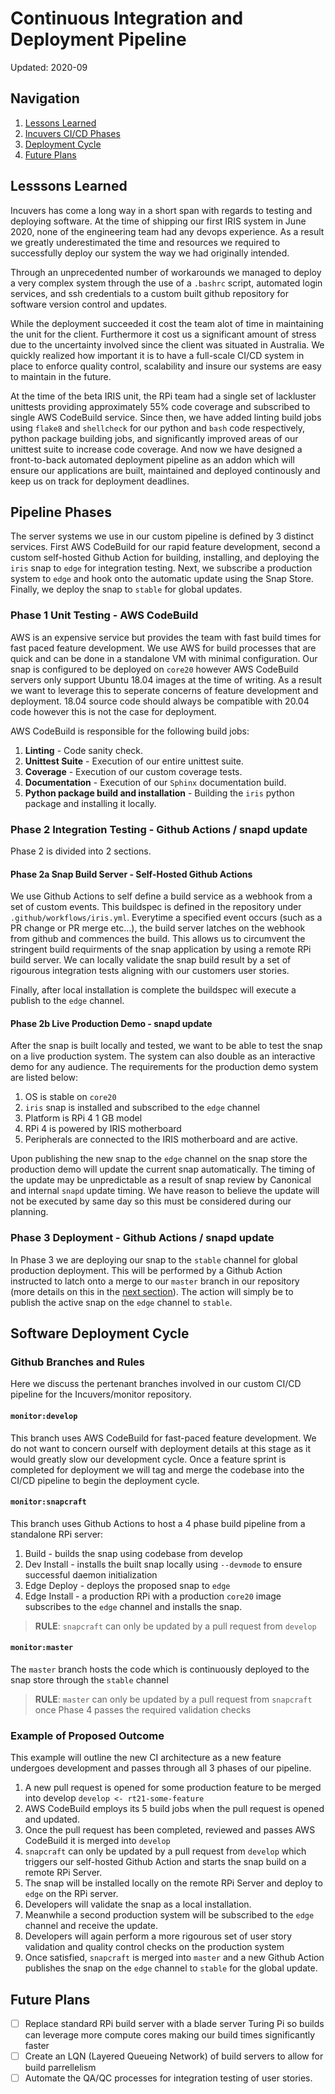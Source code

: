 # Continuous Integration and Deployment Pipeline
Updated: 2020-09

## Navigation
1. [Lessons Learned](#lesssons-learned)
2. [Incuvers CI/CD Phases](#pipeline-phases)
3. [Deployment Cycle](#software-deployment-cycle)
4. [Future Plans](#future-plans)

## Lesssons Learned
Incuvers has come a long way in a short span with regards to testing and deploying software. At the time of shipping our first IRIS system in June 2020, none of the engineering team had any devops experience. As a result we greatly underestimated the time and resources we required to successfully deploy our system the way we had originally intended.

Through an unprecedented number of workarounds we managed to deploy a very complex system through the use of a `.bashrc` script, automated login services, and ssh credentials to a custom built github repository for software version control and updates.

While the deployment succeeded it cost the team alot of time in maintaining the unit for the client. Furthermore it cost us a significant amount of stress due to the uncertainty involved since the client was situated in Australia. We quickly realized how important it is to have a full-scale CI/CD system in place to enforce quality control, scalability and insure our systems are easy to maintain in the future.

At the time of the beta IRIS unit, the RPi team had a single set of lackluster unittests providing approximately 55% code coverage and subscribed to single AWS CodeBuild service. Since then, we have added linting build jobs using `flake8` and `shellcheck` for our python and `bash` code respectively, python package building jobs, and significantly improved areas of our unittest suite to increase code coverage. And now we have designed a front-to-back automated deployment pipeline as an addon which will ensure our applications are built, maintained and deployed continously and keep us on track for deployment deadlines.

## Pipeline Phases
The server systems we use in our custom pipeline is defined by 3 distinct services. First AWS CodeBuild for our rapid feature development, second a custom self-hosted Github Action for building, installing, and deploying the `iris` snap to `edge` for integration testing. Next, we subscribe a production system to `edge` and hook onto the automatic update using the Snap Store. Finally, we deploy the snap to `stable` for global updates.

### Phase 1 Unit Testing - AWS CodeBuild
AWS is an expensive service but provides the team with fast build times for fast paced feature development. We use AWS for build processes that are quick and can be done in a standalone VM with minimal configuration. Our snap is configured to be deployed on `core20` however AWS CodeBuild servers only support Ubuntu 18.04 images at the time of writing. As a result we want to leverage this to seperate concerns of feature development and deployment. 18.04 source code should always be compatible with 20.04 code however this is not the case for deployment.

AWS CodeBuild is responsible for the following build jobs:
1. **Linting** - Code sanity check.
2. **Unittest Suite** - Execution of our entire unittest suite.
3. **Coverage** - Execution of our custom coverage tests.
4. **Documentation** - Execution of our `Sphinx` documentation build.
5. **Python package build and installation** - Building the `iris` python package and installing it locally.

### Phase 2 Integration Testing - Github Actions / snapd update
Phase 2 is divided into 2 sections.

#### Phase 2a Snap Build Server - Self-Hosted Github Actions
We use Github Actions to self define a build service as a webhook from a set of custom events. This buildspec is defined in the repository under `.github/workflows/iris.yml`. Everytime a specified event occurs (such as a PR change or PR merge etc...), the build server latches on the webhook from github and commences the build. This allows us to circumvent the stringent build requirments of the snap application by using a remote RPi build server. We can locally validate the snap build result by a set of rigourous integration tests aligning with our customers user stories.

Finally, after local installation is complete the buildspec will execute a publish to the `edge` channel.

#### Phase 2b Live Production Demo - snapd update
After the snap is built locally and tested, we want to be able to test the snap on a live production system. The system can also double as an interactive demo for any audience. The requirements for the production demo system are listed below:
1. OS is stable on `core20`
2. `iris` snap is installed and subscribed to the `edge` channel 
3. Platform is RPi 4 1 GB model
4. RPi 4 is powered by IRIS motherboard
5. Peripherals are connected to the IRIS motherboard and are active.

Upon publishing the new snap to the `edge` channel on the snap store the production demo will update the current snap automatically. The timing of the update may be unpredictable as a result of snap review by Canonical and internal `snapd` update timing. We have reason to believe the update will not be executed by same day so this must be considered during our planning.

### Phase 3 Deployment - Github Actions / snapd update
In Phase 3 we are deploying our snap to the `stable` channel for global production deployment. This will be performed by a Github Action instructed to latch onto a merge to our `master` branch in our repository (more details on this in the [next section](#software-deployment-cycle)). The action will simply be to publish the active snap on the `edge` channel to `stable`.

## Software Deployment Cycle

### Github Branches and Rules
Here we discuss the pertenant branches involved in our custom CI/CD pipeline for the Incuvers/monitor
repository.

#### `monitor:develop`
This branch uses AWS CodeBuild for fast-paced feature development. We do not want to 
concern ourself with deployment details at this stage as it would greatly slow our development cycle.
Once a feature sprint is completed for deployment we will tag and merge the codebase into the CI/CD
pipeline to begin the deployment cycle.

#### `monitor:snapcraft`
This branch uses Github Actions to host a 4 phase build pipeline from a standalone RPi server:
1. Build - builds the snap using codebase from develop
2. Dev Install - installs the built snap locally using `--devmode` to ensure successful daemon initialization
3. Edge Deploy - deploys the proposed snap to `edge` 
4. Edge Install - a production RPi with a production `core20` image subscribes to the `edge`
channel and installs the snap.

> **RULE**: `snapcraft` can only be updated by a pull request from `develop`

#### `monitor:master`
The `master` branch hosts the code which is continuously deployed to the snap store through the `stable` channel

> **RULE**: `master` can only be updated by a pull request from `snapcraft` once Phase 4 passes the required validation checks

### Example of Proposed Outcome
This example will outline the new CI architecture as a new feature undergoes development and passes through all 3 phases of our pipeline.

1. A new pull request is opened for some production feature to be merged into develop `develop <- rt21-some-feature`
2. AWS CodeBuild employs its 5 build jobs when the pull request is opened and updated.
3. Once the pull request has been completed, reviewed and passes AWS CodeBuild it is merged into `develop`
4. `snapcraft` can only be updated by a pull request from `develop` which triggers our self-hosted Github Action and starts the snap build on a remote RPi Server.
5. The snap will be installed locally on the remote RPi Server and deploy to `edge` on the RPi server.
6. Developers will validate the snap as a local installation.
7. Meanwhile a second production system will be subscribed to the `edge` channel and receive the update.
8. Developers will again perform a more rigourous set of user story validation and quality control checks on the production system
9. Once satisfied, `snapcraft` is merged into `master` and a new Github Action publishes the snap on the `edge` channel to `stable` for the global update.

## Future Plans
 - [ ] Replace standard RPi build server with a blade server Turing Pi so builds can leverage more compute cores making our build times significantly faster
 - [ ] Create an LQN (Layered Queueing Network) of build servers to allow for build parrellelism
 - [ ] Automate the QA/QC processes for integration testing of user stories.